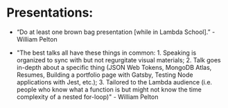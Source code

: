 # Presentations:

- “Do at least one brown bag presentation [while in Lambda School].” - William Pelton

- "The best talks all have these things in common: 1. Speaking is organized to sync with but not regurgitate visual materials; 2. Talk goes in-depth about a specific thing (JSON Web Tokens, MongoDB Atlas, Resumes, Building a portfolio page with Gatsby, Testing Node applications with Jest, etc.); 3. Tailored to the Lambda audience (i.e. people who know what a function is but might not know the time complexity of a nested for-loop)" - William Pelton
